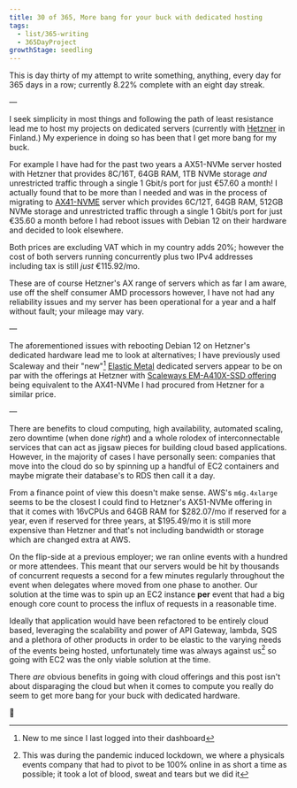 ```yaml
---
title: 30 of 365, More bang for your buck with dedicated hosting
tags: 
  - list/365-writing
  - 365DayProject
growthStage: seedling
---
```


This is day thirty of my attempt to write something, anything, every day for 365 days in a row; currently 8.22% complete with an eight day streak.

—

I seek simplicity in most things and following the path of least resistance lead me to host my projects on dedicated servers (currently with [Hetzner](https://www.hetzner.com/) in Finland.) My experience in doing so has been that I get more bang for my buck.

For example I have had for the past two years a AX51-NVMe server hosted with Hetzner that provides 8C/16T, 64GB RAM, 1TB NVMe storage *and* unrestricted traffic through a single 1 Gbit/s port for just €57.60 a month! I actually found that to be more than I needed and was in the process of migrating to [AX41-NVME](https://www.hetzner.com/dedicated-rootserver/ax41-nvme) server which provides 6C/12T, 64GB RAM, 512GB NVMe storage and unrestricted traffic through a single 1 Gbit/s port for just €35.60 a month before I had reboot issues with Debian 12 on their hardware and decided to look elsewhere.

Both prices are excluding VAT which in my country adds 20%; however the cost of both servers running concurrently plus two IPv4 addresses including tax is still *just* €115.92/mo.

These are of course Hetzner's AX range of servers which as far I am aware, use off the shelf consumer AMD processors however, I have not had any reliability issues and my server has been operational for a year and a half without fault; your mileage may vary.

—

The aforementioned issues with rebooting Debian 12 on Hetzner's dedicated hardware lead me to look at alternatives; I have previously used Scaleway and their "new"[^1] [Elastic Metal](https://www.scaleway.com/en/elastic-metal/) dedicated servers appear to be on par with the offerings at Hetzner with [Scaleways EM-A410X-SSD offering](https://www.scaleway.com/en/elastic-metal/aluminium/) being equivalent to the AX41-NVMe I had procured from Hetzner for a similar price.

—

There are benefits to cloud computing, high availability, automated scaling, zero downtime (when done *right*) and a whole rolodex of interconnectable services that can act as jigsaw pieces for building cloud based applications. However, in the majority of cases I have personally seen: companies that move into the cloud do so by spinning up a handful of EC2 containers and maybe migrate their database's to RDS then call it a day.

From a finance point of view this doesn't make sense. AWS's `m6g.4xlarge` seems to be the closest I could find to Hetzner's AX51-NVMe offering in that it comes with 16vCPUs and 64GB RAM for $282.07/mo if reserved for a year, even if reserved for three years, at $195.49/mo it is still more expensive than Hetzner and that's not including bandwidth or storage which are changed extra at AWS.

On the flip-side at a previous employer; we ran online events with a hundred or more attendees. This meant that our servers would be hit by thousands of concurrent requests a second for a few minutes regularly throughout the event when delegates where moved from one phase to another. Our solution at the time was to spin up an EC2 instance **per** event that had a big enough core count to process the influx of requests in a reasonable time.

Ideally that application would have been refactored to be entirely cloud based, leveraging the scalability and power of API Gateway, lambda, SQS and a plethora of other products in order to be elastic to the varying needs of the events being hosted, unfortunately time was always against us[^2] so going with EC2 was the only viable solution at the time.

There *are* obvious benefits in going with cloud offerings and this post isn't about disparaging the cloud but when it comes to compute you really do seem to get more bang for your buck with dedicated hardware.

🌻

[^1]: New to me since I last logged into their dashboard
[^2]: This was during the pandemic induced lockdown, we where a physicals events company that had to pivot to be 100% online in as short a time as possible; it took a lot of blood, sweat and tears but we did it